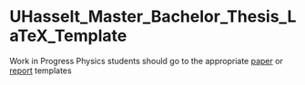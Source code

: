 # UHasselt_Master_Bachelor_Thesis_LaTeX_Template
Work in Progress
Physics students should go to the appropriate [paper](https://github.com/Allyson-Robert/UHasselt_Physics_Paper_Template) or [report](https://github.com/Allyson-Robert/UHasselt_Physics_Report_Template) templates
